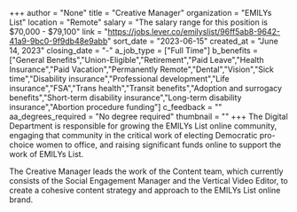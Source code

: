 +++
author = "None"
title = "Creative Manager"
organization = "EMILYs List"
location = "Remote"
salary = "The salary range for this position is $70,000 - $79,100"
link = "https://jobs.lever.co/emilyslist/96ff5ab8-9642-41a9-9bc0-9f9db48e9abb"
sort_date = "2023-06-15"
created_at = "June 14, 2023"
closing_date = "-"
a_job_type = ["Full Time"]
b_benefits = ["General Benefits","Union-Eligible","Retirement","Paid Leave","Health Insurance","Paid Vacation","Permanently Remote","Dental","Vision","Sick time","Disability insurance","Professional development","Life insurance","FSA","Trans health","Transit benefits","Adoption and surrogacy benefits","Short-term disability insurance","Long-term disability insurance","Abortion procedure funding"]
c_feedback = ""
aa_degrees_required = "No degree required"
thumbnail = ""
+++
The Digital Department is responsible for growing the EMILYs List online community, engaging that community in the critical work of electing Democratic pro-choice women to office, and raising significant funds online to support the work of EMILYs List.

The Creative Manager leads the work of the Content team, which currently consists of the Social Engagement Manager and the Vertical Video Editor, to create a cohesive content strategy and approach to the EMILYs List online brand.